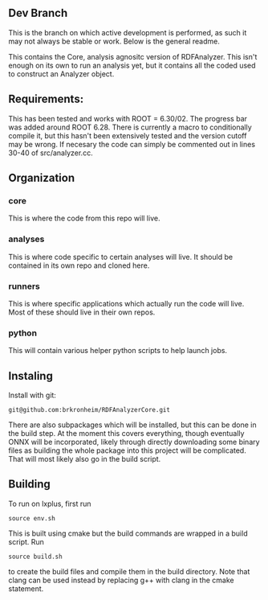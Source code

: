 ## Dev Branch
This is the branch on which active development is performed, as such it may not always be stable or work. Below is the general readme.

This contains the Core, analysis agnositc version of RDFAnalyzer. This isn't enough on its own to run an analysis yet, but it contains all the coded used to construct an Analyzer object. 

## Requirements:
This has been tested and works with ROOT = 6.30/02. The progress bar was added around ROOT 6.28. There is currently a macro to conditionally compile it, but this hasn't been extensively tested and the version cutoff may be wrong. If necesary the code can simply be commented out in lines 30-40 of src/analyzer.cc.

## Organization
### core
This is where the code from this repo will live.
### analyses
This is where code specific to certain analyses will live. It should be contained in its own repo and cloned here.
### runners
This is where specific applications which actually run the code will live. Most of these should live in their own repos.
### python
This will contain various helper python scripts to help launch jobs.

## Instaling
Install with git:
```
git@github.com:brkronheim/RDFAnalyzerCore.git
```
There are also subpackages which will be installed, but this can be done in the build step. At the moment this covers everything, though eventually ONNX will be incorporated, likely through directly downloading some binary files as building the whole package into this project will be complicated. That will most likely also go in the build script.

## Building
To run on lxplus, first run
```
source env.sh
```

This is built using cmake but the build commands are wrapped in a build script. Run
```
source build.sh
```
to create the build files and compile them in the build directory. Note that clang can be used instead by replacing g++ with clang in the cmake statement.


